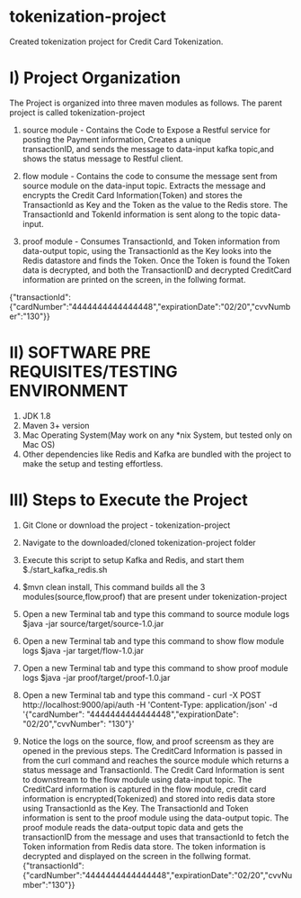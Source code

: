 # tokenization-project
Created tokenization project for Credit Card Tokenization.

# I) Project Organization

The Project is organized into three maven modules as follows. The parent project is called tokenization-project

1) source module - Contains the Code to Expose a Restful service for posting the Payment information, Creates a unique  
   transactionID, and sends the message to data-input kafka topic,and shows the status message to Restful client.
  
2) flow module - Contains the code to consume the message sent from source module on the data-input topic. Extracts the message and encrypts the Credit Card Information(Token) and stores the TransactionId as Key and the Token as the value to the Redis store. The TransactionId and TokenId information is sent along to the topic data-input.
  
3) proof module - Consumes TransactionId, and Token information from data-output topic, using the TransactionId as the Key looks into the Redis datastore and finds the Token. Once the Token is found the Token data is decrypted, and both the TransactionID and decrypted CreditCard information are printed on the screen, in the follwing format.

{"transactionId":{"cardNumber":"4444444444444448","expirationDate":"02/20","cvvNumber":"130"}}

# II) SOFTWARE PRE REQUISITES/TESTING ENVIRONMENT

1) JDK 1.8 
2) Maven 3+ version
3) Mac Operating System(May work on any *nix System, but tested only on Mac OS)
4) Other dependencies like Redis and Kafka are bundled with the project to make the setup and testing effortless.

  
# III) Steps to Execute the Project

1) Git Clone or download the project - tokenization-project 

2) Navigate to the downloaded/cloned tokenization-project folder

3) Execute this script to setup Kafka and Redis, and start them $./start_kafka_redis.sh

4) $mvn clean install, This command builds all the 3 modules(source,flow,proof) that are present under tokenization-project

5) Open a new Terminal tab and type this command to source module logs $java -jar source/target/source-1.0.jar

6) Open a new Terminal tab and type this command to show flow module logs  $java -jar target/flow-1.0.jar

7) Open a new Terminal tab and type this command to show proof module logs $java -jar proof/target/proof-1.0.jar

8) Open a new Terminal tab and type this command -
curl -X POST http://localhost:9000/api/auth -H 'Content-Type: application/json' -d '{"cardNumber": "4444444444444448","expirationDate": "02/20","cvvNumber": "130"}'

9) Notice the logs on the source, flow, and proof screensm as they are opened in the previous steps. 
The CreditCard Information is passed in from the curl command and reaches the source module which returns a status message and TransactionId. 
The Credit Card Information is sent to downstream to the flow module using data-input topic. The CreditCard information is captured in the flow module, credit card information is encrypted(Tokenized) and stored into redis data store using TransactionId as the Key. 
The TransactionId and Token information is sent to the proof module using the data-output topic. 
The proof module reads the data-output topic data and gets the transactionID from the message and uses that transactionId to fetch the Token information from Redis data store. 
The token information is decrypted and displayed on the screen in the follwing format.
{"transactionId":{"cardNumber":"4444444444444448","expirationDate":"02/20","cvvNumber":"130"}}
